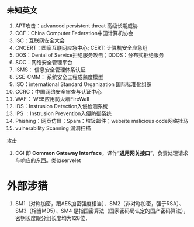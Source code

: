 ## 未知英文
1. APT攻击：advanced persistent threat 高级长期威胁
2. CCF：China Computer Federation中国计算机协会
3. ISC：互联网安全大会
4. CNCERT：国家互联网应急中心; CERT: 计算机安全应急组
5. DOS：Denial of Service拒绝服务攻击；DDOS：分布式拒绝服务
6. SOC：网络安全管理平台
7. ISMS： 信息安全管理体系认证
8. SSE-CMM： 系统安全工程成熟度模型
9. ISO：international Standard Organization 国际标准化组织
10. CCRC：中国网络安全审查与认证中心
11. WAF： WEB应用防火墙FireWall
12. IDS：Instrusion Detection入侵检测系统 
13. IPS ：Instrusion  Prevention入侵防御系统
14. Phishing：网页仿冒；Spam：垃圾邮件；website malicious code网络挂马
15. vulnerability Scanning 漏洞扫描

攻击
1. CGI 即 **Common Gateway Interface**，译作“**通用网关接口**”，负责处理请求与响应的东西。类似servelet


# 外部涉猎
1. SM1（对称加密，跟AES加密强度相当）、SM2（非对称加密，强于RSA）、SM3（相当MD5）、SM4 是指国密算法（国家密码局认定的国产密码算法），密钥长度跟分组长度均为128位，